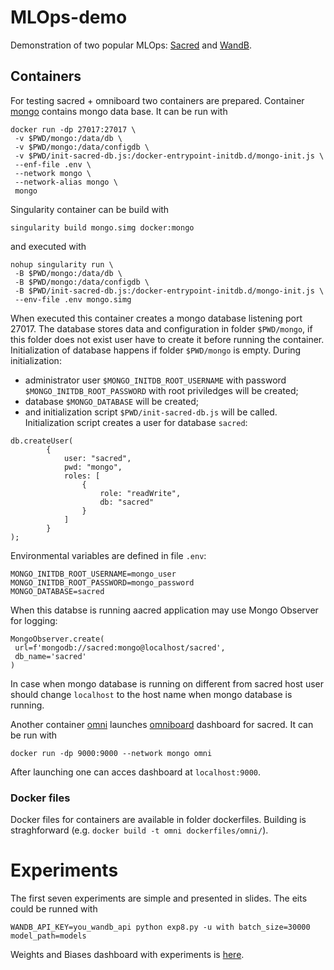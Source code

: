 # MLOps-demo
Demonstration of two popular MLOps: [Sacred](https://github.com/IDSIA/sacred) and [WandB](https://wandb.ai/home).

## Containers
For testing sacred + omniboard two containers are prepared. Container [mongo](https://hub.docker.com/repository/docker/boyda/mongo) contains mongo data base. It can be run with 
```
docker run -dp 27017:27017 \
 -v $PWD/mongo:/data/db \
 -v $PWD/mongo:/data/configdb \
 -v $PWD/init-sacred-db.js:/docker-entrypoint-initdb.d/mongo-init.js \
 --enf-file .env \
 --network mongo \
 --network-alias mongo \
 mongo
```
Singularity container can be build with 
```
singularity build mongo.simg docker:mongo
```
and executed with
```
nohup singularity run \
 -B $PWD/mongo:/data/db \
 -B $PWD/mongo:/data/configdb \
 -B $PWD/init-sacred-db.js:/docker-entrypoint-initdb.d/mongo-init.js \
 --env-file .env mongo.simg
```
When executed this container creates a mongo database listening port 27017. The database stores data and configuration in folder `$PWD/mongo`, if this folder does not exist user have to create it before running the container. Initialization of database happens if folder `$PWD/mongo` is empty. During initialization:
* administrator user `$MONGO_INITDB_ROOT_USERNAME` with password `$MONGO_INITDB_ROOT_PASSWORD` with root priviledges will be created;
* database `$MONGO_DATABASE` will be created;
* and initialization script `$PWD/init-sacred-db.js` will be called. Initialization script creates a user for database `sacred`:
```
db.createUser(
        {
            user: "sacred",
            pwd: "mongo",
            roles: [
                {
                    role: "readWrite",
                    db: "sacred"
                }
            ]
        }
);
```
Environmental variables are defined in file `.env`:
```
MONGO_INITDB_ROOT_USERNAME=mongo_user
MONGO_INITDB_ROOT_PASSWORD=mongo_password
MONGO_DATABASE=sacred
```


When this databse is running aacred application may use Mongo Observer for logging:
```
MongoObserver.create(
 url=f'mongodb://sacred:mongo@localhost/sacred',
 db_name='sacred'
)
```
In case when mongo database is running on different from sacred host user should change `localhost` to the host name when mongo database is running.

Another container [omni](https://hub.docker.com/repository/docker/boyda/omni) launches [omniboard](https://github.com/vivekratnavel/omniboard) dashboard for sacred. It can be run with
```
docker run -dp 9000:9000 --network mongo omni
```
After launching one can acces dashboard at `localhost:9000`.

### Docker files
Docker files for containers are available in folder dockerfiles. Building is straghforward (e.g. `docker build -t omni dockerfiles/omni/`).

# Experiments
The first seven experiments are simple and presented in slides. The eits could be runned with
```
WANDB_API_KEY=you_wandb_api python exp8.py -u with batch_size=30000 model_path=models
```

Weights and Biases dashboard with experiments is [here](https://wandb.ai/alcf-datascience/demo).

